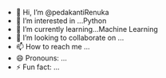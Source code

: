 - 👋 Hi, I’m @pedakantiRenuka
- 👀 I’m interested in ...Python
- 🌱 I’m currently learning...Machine Learning
- 💞️ I’m looking to collaborate on ...
- 📫 How to reach me ...  
- 😄 Pronouns: ...
- ⚡ Fun fact: ...

<!---
pedakantiRenuka/pedakantiRenuka is a ✨ special ✨ repository because its `README.md` (this file) appears on your GitHub profile.
You can click the Preview link to take a look at your changes.
--->
